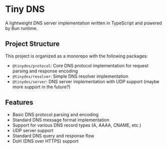 # Tiny DNS
A lightweight DNS server implementation written in TypeScript and powered by Bun runtime.

## Project Structure

This project is organized as a monorepo with the following packages:

- `@tinydns/protocol`: Core DNS protocol implementation for request parsing and response encoding
- `@tinydns/resolver`: Simple DNS resolver implementation
- `@tinydns/server`: DNS server implementation with UDP support (maybe more support in the future?)

## Features

- Basic DNS protocol parsing and encoding
- Standard DNS message format implementation
- Support for various DNS record types (A, AAAA, CNAME, etc.)
- UDP server support
- Standard DNS query and response flow
- DoH (DNS over HTTPS) support

